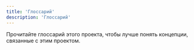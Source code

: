 ```yaml
---
title: 'Глоссарий'
description: 'Глоссарий'
---
```


Прочитайте глоссарий этого проекта, чтобы лучше понять концепции, связанные с этим проектом.
